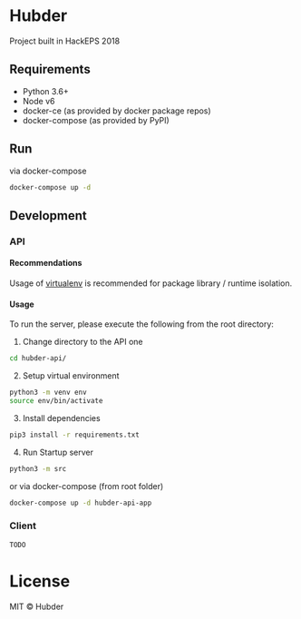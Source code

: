 # Hubder

Project built in HackEPS 2018

## Requirements

- Python 3.6+
- Node v6
- docker-ce (as provided by docker package repos)
- docker-compose (as provided by PyPI)

## Run

via docker-compose

```bash
docker-compose up -d
```

## Development

### API

#### Recommendations

Usage of [virtualenv](https://realpython.com/blog/python/python-virtual-environments-a-primer/) is recommended for package library / runtime isolation.

#### Usage

To run the server, please execute the following from the root directory:

1. Change directory to the API one

```bash
cd hubder-api/
```

2. Setup virtual environment

```bash
python3 -m venv env
source env/bin/activate
```

3. Install dependencies

```bash
pip3 install -r requirements.txt
```

4. Run Startup server
    
```bash
python3 -m src
```

or via docker-compose (from root folder)

```bash
docker-compose up -d hubder-api-app
```

### Client

```bash
TODO
```

# License

MIT © Hubder